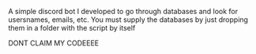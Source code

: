 A simple discord bot I developed to go through databases and look for usersnames, emails, etc.
You must supply the databases by just dropping them in a folder with the script by itself

DONT CLAIM MY CODEEEE
